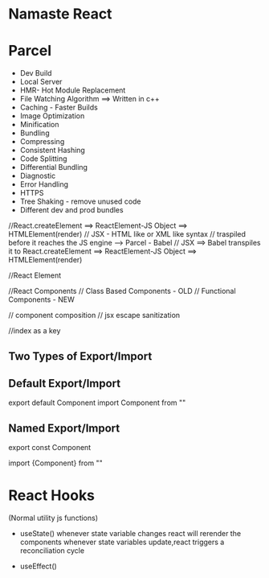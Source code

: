 # Namaste React

# Parcel

- Dev Build
- Local Server
- HMR- Hot Module Replacement
- File Watching Algorithm ==> Written in c++
- Caching - Faster Builds
- Image Optimization
- Minification
- Bundling
- Compressing
- Consistent Hashing
- Code Splitting
- Differential Bundling
- Diagnostic
- Error Handling
- HTTPS
- Tree Shaking - remove unused code
- Different dev and prod bundles

//React.createElement ==> ReactElement-JS Object ==> HTMLElement(render)
// JSX - HTML like or XML like syntax
// traspiled before it reaches the JS engine --> Parcel - Babel
// JSX ==> Babel transpiles it to React.createElement ==> ReactElement-JS Object ==> HTMLElement(render)

//React Element

//React Components
// Class Based Components - OLD
// Functional Components - NEW

// component composition
// jsx escape sanitization

//index as a key

## Two Types of Export/Import

## Default Export/Import

export default Component
import Component from ""

## Named Export/Import

export const Component

import {Component} from ""

# React Hooks

(Normal utility js functions)

- useState()
  whenever state variable changes react will rerender the components
  whenever state variables update,react triggers a reconciliation cycle

- useEffect()
